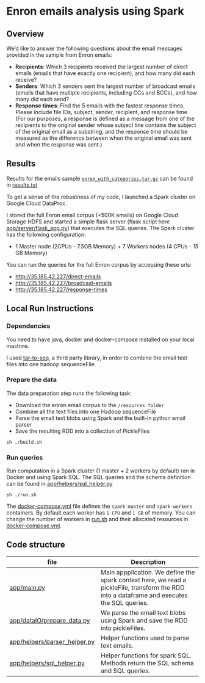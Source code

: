 # Enron emails analysis using Spark


## Overview

We’d like to answer the following questions about the email messages provided in the sample from Enron emails:

- __Recipients__: Which 3 recipients received the largest number of direct emails (emails that have exactly one recipient), and how many did each receive?
- __Senders__: Which 3 senders sent the largest number of broadcast emails (emails that have multiple recipients, including CCs and BCCs), and how many did each send?
- __Response times__: Find the 5 emails with the fastest response times. Please include file IDs, subject, sender, recipient, and response time. (For our purposes, a response is defined as a message from one of the recipients to the original sender whose subject line contains the subject of the original email as a substring, and the response time should be measured as the difference between when the original email was sent and when the response was sent.)


## Results
Results for the emails sample [`enron_with_categories.tar.gz`](https://www.cs.cmu.edu/~./enron/enron_mail_20150507.tgz) can be found in [results.txt](results.txt)

To get a sense of the robustness of my code, I launched a Spark cluster on Google Cloud DataProc.

I stored the full Enron email corpus (+500K emails) on Google Cloud Storage HDFS and started a simple flask server (flask script here [app/server/flask_app.py](app/server/flask_app.py)) that executes the SQL queries.
The Spark cluster has the following configuration:

- 1 Master node (2CPUs - 7.5GB Memory) + 7 Workers nodes (4 CPUs - 15 GB Memory)

You can run the queries for the full Enron corpus by accessing these urls:

- http://35.185.42.227/direct-emails
- http://35.185.42.227/broadcast-emails
- http://35.185.42.227/response-times

## Local Run Instructions

### Dependencies
You need to have java, docker and docker-compose installed on your local machine.

I used [tar-to-seq](https://stuartsierra.com/2008/04/24/a-million-little-files), a third party library, in order to combine the email text files into one hadoop sequenceFile.

### Prepare the data

The data preparation step runs the following task:
- Download the enron email corpus to the `/resources folder`
- Combine all the text files into one Hadoop sequenceFile
- Parse the email text blobs using Spark and the built-in python email parser
- Save the resulting RDD into a collection of PickleFiles

```
sh ./build.sh
```

### Run queries

Run computation in a Spark cluster (1 master + 2 workers by default) ran in Docker and using Spark SQL.
The SQL queries and the schema definition can be found in [app/helpers/sql_helper.py](app/helpers/sql_helper.py)

    sh ./run.sh

The [docker-compose.yml](docker-compose.yml) file defines the `spark-master` and `spark-workers` containers.
By default each worker has `1 CPU` and `1 GB` of memory.
You can change the number of workers in [run.sh](run.sh) and their allocated resources in [docker-compose.yml](docker-compose.yml).

## Code structure

| file | Description    |
|---------|-----------------------|
| [app/main.py](app/main.py) | Main appplication. We define the spark context here, we read a pickleFile, transform the RDD into a dataframe and executes the SQL queries.|
| [app/dataIO/prepare_data.py](app/dataIO/prepare_data.py) | We parse the email text blobs using Spark and save the RDD into pickleFiles.|
| [app/helpers/parser_helper.py](app/helpers/parser_helper.py) | Helper functions used to parse text emails. |
| [app/helpers/sql_helper.py](app/helpers/sql_helper.py) | Helper functions for spark SQL. Methods return the SQL schema and SQL queries. |
